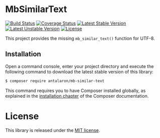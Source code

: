 MbSimilarText
=============

[![Build Status](https://travis-ci.org/antalaron/mb-similar-text.svg?branch=master)](https://travis-ci.org/antalaron/mb-similar-text) [![Coverage Status](https://coveralls.io/repos/github/antalaron/mb-similar-text/badge.svg?branch=master)](https://coveralls.io/github/antalaron/mb-similar-text?branch=master) [![Latest Stable Version](https://poser.pugx.org/antalaron/mb-similar-text/v/stable)](https://packagist.org/packages/antalaron/mb-similar-text) [![Latest Unstable Version](https://poser.pugx.org/antalaron/mb-similar-text/v/unstable)](https://packagist.org/packages/antalaron/mb-similar-text) [![License](https://poser.pugx.org/antalaron/mb-similar-text/license)](https://packagist.org/packages/antalaron/mb-similar-text)

This project provides the missing `mb_similar_text()` function for UTF-8.

Installation
------------

Open a command console, enter your project directory and execute the
following command to download the latest stable version of this library:

```bash
$ composer require antalaron/mb-similar-text
```

This command requires you to have Composer installed globally, as explained
in the [installation chapter](https://getcomposer.org/doc/00-intro.md)
of the Composer documentation.

License
=======

This library is released under the [MIT license](LICENSE).
